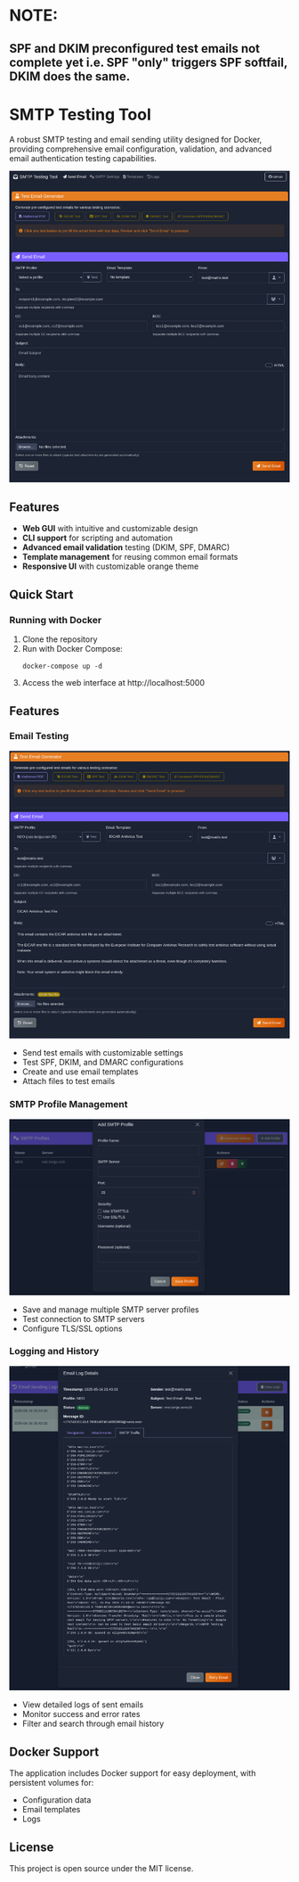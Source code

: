 # NOTE: 
## SPF and DKIM preconfigured test emails not complete yet i.e. SPF "only" triggers SPF softfail, DKIM does the same.

# SMTP Testing Tool

A robust SMTP testing and email sending utility designed for Docker, providing comprehensive email configuration, validation, and advanced email authentication testing capabilities.

![Main Interface](screenshots/main_interface.png)

## Features

- **Web GUI** with intuitive and customizable design
- **CLI support** for scripting and automation
- **Advanced email validation** testing (DKIM, SPF, DMARC)
- **Template management** for reusing common email formats
- **Responsive UI** with customizable orange theme

## Quick Start

### Running with Docker

1. Clone the repository
2. Run with Docker Compose:
   ```
   docker-compose up -d
   ```
3. Access the web interface at http://localhost:5000

## Features

### Email Testing

![Email Testing](screenshots/email_testing.png)

- Send test emails with customizable settings
- Test SPF, DKIM, and DMARC configurations
- Create and use email templates
- Attach files to test emails

### SMTP Profile Management

![SMTP Profiles](screenshots/smtp_profiles.png)

- Save and manage multiple SMTP server profiles
- Test connection to SMTP servers
- Configure TLS/SSL options

### Logging and History

![Email Logs](screenshots/email_logs.png)

- View detailed logs of sent emails
- Monitor success and error rates
- Filter and search through email history

## Docker Support

The application includes Docker support for easy deployment, with persistent volumes for:
- Configuration data
- Email templates
- Logs

## License

This project is open source under the MIT license.